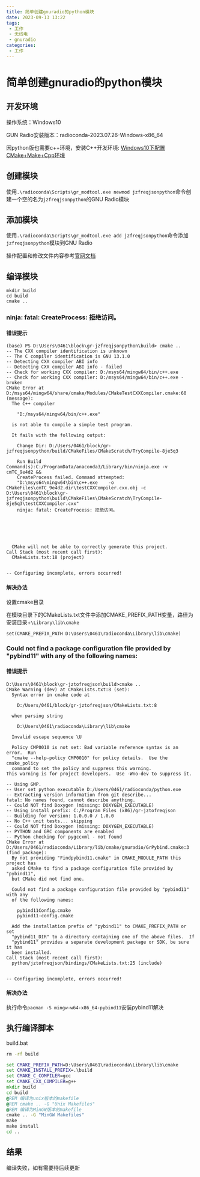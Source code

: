 ```yaml
---
title: 简单创建gnuradio的python模块
date: 2023-09-13 13:22
tags:
 - 工作
 - 无线电
 - gnuradio
categories:
 - 工作
---
```




# 简单创建gnuradio的python模块



## 开发环境

操作系统：Windows10

GUN Radio安装版本：radioconda-2023.07.26-Windows-x86_64

因python版也需要c++环境，安装C++开发环境: [Windows10下配置CMake+Make+Cpp环境](./Windows10下配置CMake+Make+Cpp环境.html)



## 创建模块

使用`.\radioconda\Scripts\gr_modtool.exe newmod jzfreqjsonpython`命令创建一个空的名为`jzfreqjsonpython`的GNU Radio模块

## 添加模块



使用`.\radioconda\Scripts\gr_modtool.exe add jzfreqjsonpython`命令添加`jzfreqjsonpython`模块到GNU Radio

操作配置和修改文件内容参考[官网文档](https://wiki.gnuradio.org/index.php?title=Creating_C%2B%2B_OOT_with_gr-modtool)

## 编译模块

```
mkdir build
cd build
cmake ..
```



### ninja: fatal: CreateProcess: 拒绝访问。

#### 错误提示

```
(base) PS D:\Users\0461\block\gr-jzfreqjsonpython\build> cmake ..
-- The CXX compiler identification is unknown
-- The C compiler identification is GNU 13.1.0
-- Detecting CXX compiler ABI info
-- Detecting CXX compiler ABI info - failed
-- Check for working CXX compiler: D:/msys64/mingw64/bin/c++.exe
-- Check for working CXX compiler: D:/msys64/mingw64/bin/c++.exe - broken
CMake Error at D:/msys64/mingw64/share/cmake/Modules/CMakeTestCXXCompiler.cmake:60 (message):
  The C++ compiler

    "D:/msys64/mingw64/bin/c++.exe"

  is not able to compile a simple test program.

  It fails with the following output:

    Change Dir: D:/Users/0461/block/gr-jzfreqjsonpython/build/CMakeFiles/CMakeScratch/TryCompile-8je5q3

    Run Build Command(s):C:/ProgramData/anaconda3/Library/bin/ninja.exe -v cmTC_9e4d2 &&
    CreateProcess failed. Command attempted:
    "D:\msys64\mingw64\bin\c++.exe    -o CMakeFiles\cmTC_9e4d2.dir\testCXXCompiler.cxx.obj -c D:\Users\0461\block\gr-jzfreqjsonpython\build\CMakeFiles\CMakeScratch\TryCompile-8je5q3\testCXXCompiler.cxx"
    ninja: fatal: CreateProcess: 拒绝访问。






  CMake will not be able to correctly generate this project.
Call Stack (most recent call first):
  CMakeLists.txt:18 (project)


-- Configuring incomplete, errors occurred!
```

#### 解决办法

设置cmake目录

在模块目录下的CMakeLists.txt文件中添加CMAKE_PREFIX_PATH变量，路径为安装目录+`\Library\lib\cmake`

`set(CMAKE_PREFIX_PATH D:\Users\0461\radioconda\Library\lib\cmake)`



### Could not find a package configuration file provided by "pybind11" with any of the following names:

#### 错误提示

```
D:\Users\0461\block\gr-jztofreqjson\build>cmake ..
CMake Warning (dev) at CMakeLists.txt:8 (set):
  Syntax error in cmake code at

    D:/Users/0461/block/gr-jztofreqjson/CMakeLists.txt:8

  when parsing string

    D:\Users\0461\radioconda\Library\lib\cmake

  Invalid escape sequence \U

  Policy CMP0010 is not set: Bad variable reference syntax is an error.  Run
  "cmake --help-policy CMP0010" for policy details.  Use the cmake_policy
  command to set the policy and suppress this warning.
This warning is for project developers.  Use -Wno-dev to suppress it.

-- Using GMP.
-- User set python executable D:/Users/0461/radioconda/python.exe
-- Extracting version information from git describe...
fatal: No names found, cannot describe anything.
-- Could NOT find Doxygen (missing: DOXYGEN_EXECUTABLE)
-- Using install prefix: C:/Program Files (x86)/gr-jztofreqjson
-- Building for version: 1.0.0.0 / 1.0.0
-- No C++ unit tests... skipping
-- Could NOT find Doxygen (missing: DOXYGEN_EXECUTABLE)
-- PYTHON and GRC components are enabled
-- Python checking for pygccxml - not found
CMake Error at D:/Users/0461/radioconda/Library/lib/cmake/gnuradio/GrPybind.cmake:3 (find_package):
  By not providing "Findpybind11.cmake" in CMAKE_MODULE_PATH this project has
  asked CMake to find a package configuration file provided by "pybind11",
  but CMake did not find one.

  Could not find a package configuration file provided by "pybind11" with any
  of the following names:

    pybind11Config.cmake
    pybind11-config.cmake

  Add the installation prefix of "pybind11" to CMAKE_PREFIX_PATH or set
  "pybind11_DIR" to a directory containing one of the above files.  If
  "pybind11" provides a separate development package or SDK, be sure it has
  been installed.
Call Stack (most recent call first):
  python/jztofreqjson/bindings/CMakeLists.txt:25 (include)


-- Configuring incomplete, errors occurred!
```

#### 解决办法

执行命令`pacman -S mingw-w64-x86_64-pybind11`安装pybind11解决



## 执行编译脚本

build.bat

```bat
rm -rf build

set CMAKE_PREFIX_PATH=D:\Users\0461\radioconda\Library\lib\cmake
set CMAKE_INSTALL_PREFIX=.\build
set CMAKE_C_COMPILER=gcc
set CMAKE_CXX_COMPILER=g++
mkdir build
cd build
@REM 编译为unix版本的makefile
@REM cmake .. -G "Unix Makefiles"
@REM 编译为MinGW版本的makefile
cmake .. -G "MinGW Makefiles"
make
make install
cd ..

```



## 结果

编译失败，如有需要待后续更新
